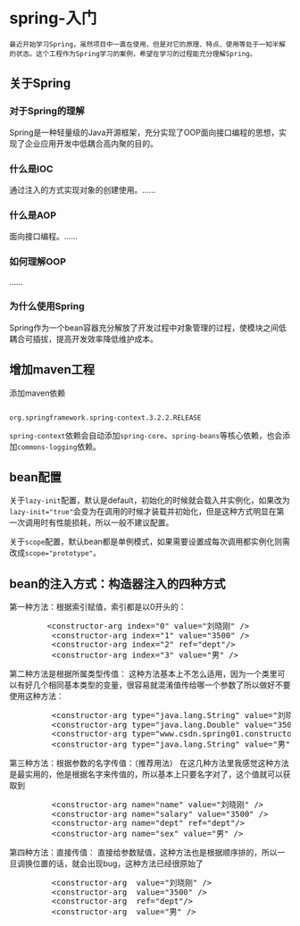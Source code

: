 # spring-入门
    最近开始学习Spring，虽然项目中一直在使用，但是对它的原理、特点、使用等处于一知半解的状态。这个工程作为Spring学习的案例，希望在学习的过程能充分理解Spring。
<h2>关于Spring</h2>
<h3>对于Spring的理解</h3>
<p>Spring是一种轻量级的Java开源框架，充分实现了OOP面向接口编程的思想，实现了企业应用开发中低耦合高内聚的目的。</p>
<h3>什么是IOC</h3>
<p>通过注入的方式实现对象的创建使用。……</p>
<h3>什么是AOP</h3>
<p>面向接口编程。……</p>
<h3>如何理解OOP</h3>
<p>……</p>
<h3>为什么使用Spring</h3>
<p>Spring作为一个bean容器充分解放了开发过程中对象管理的过程，使模块之间低耦合可插拔，提高开发效率降低维护成本。</p>

<h2>增加maven工程</h2>
<p>添加maven依赖</p>
<code>
org.springframework.spring-context.3.2.2.RELEASE
</code>
<p><code>spring-context</code>依赖会自动添加<code>spring-core</code>、<code>spring-beans</code>等核心依赖，也会添加<code>commons-logging</code>依赖。</p>

<h2>bean配置</h2>
<p>关于<code>lazy-init</code>配置，默认是default，初始化的时候就会载入并实例化，如果改为<code>lazy-init="true"</code>会变为在调用的时候才装载并初始化，但是这种方式明显在第一次调用时有性能损耗，所以一般不建议配置。</p>
<p>关于<code>scope</code>配置，默认bean都是单例模式，如果需要设置成每次调用都实例化则需改成<code>scope="prototype"</code>。</p>

<h2>bean的注入方式：构造器注入的四种方式</h2>
第一种方法：根据索引赋值，索引都是以0开头的：
<pre>        &lt;constructor-arg index="0" value="刘晓刚" /&gt;
         &lt;constructor-arg index="1" value="3500" /&gt;
         &lt;constructor-arg index="2" ref="dept"/&gt;
         &lt;constructor-arg index="3" value="男" /&gt;</pre> 
第二种方法是根据所属类型传值：
这种方法基本上不怎么适用，因为一个类里可以有好几个相同基本类型的变量，很容易就混淆值传给哪一个参数了所以做好不要使用这种方法：
<pre>         &lt;constructor-arg type="java.lang.String" value="刘晓刚" 
         &lt;constructor-arg type="java.lang.Double" value="3500" /&gt;
         &lt;constructor-arg type="www.csdn.spring01.constructor.Dept" ref="dept"/&gt;
         &lt;constructor-arg type="java.lang.String" value="男" /&gt; </pre> 
第三种方法：根据参数的名字传值：（推荐用法）
在这几种方法里我感觉这种方法是最实用的，他是根据名字来传值的，所以基本上只要名字对了，这个值就可以获取到  
<pre>         &lt;constructor-arg name="name" value="刘晓刚" /&gt;
         &lt;constructor-arg name="salary" value="3500" /&gt;
         &lt;constructor-arg name="dept" ref="dept"/&gt;
         &lt;constructor-arg name="sex" value="男" /&gt;</pre> 
第四种方法：直接传值：
直接给参数赋值，这种方法也是根据顺序排的，所以一旦调换位置的话，就会出现bug，这种方法已经很原始了
<pre>         &lt;constructor-arg  value="刘晓刚" /&gt;
         &lt;constructor-arg  value="3500" /&gt;
         &lt;constructor-arg  ref="dept"/&gt;
         &lt;constructor-arg  value="男" /&gt;</pre> 
